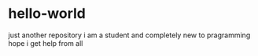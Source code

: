 # hello-world
just another repository
i am a student and completely new to pragramming
hope i get help from all
